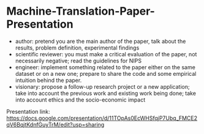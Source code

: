 # Machine-Translation-Paper-Presentation

- author: pretend you are the main author of the paper, talk about the results, problem definition, experimental findings
- scientific reviewer: you must make a critical evaluation of the paper, not necessarily negative; read the guidelines for NIPS
- engineer: implement something related to the paper either on the same dataset or on a new one; prepare to share the code and some empirical intuition behind the paper.
- visionary: propose a follow-up research project or a new application; take into account the previous work and existing work being done; take into account ethics and the socio-economic impact


Presentation link: https://docs.google.com/presentation/d/11TOpAs0EcWHSfqjP7Ubq_FMCE2qV6BqjtKdnfGuyTrM/edit?usp=sharing
